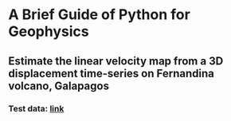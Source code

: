 # A Brief Guide of Python for Geophysics



## Estimate the linear velocity map from a 3D displacement time-series on Fernandina volcano, Galapagos

### Test data: [link](https://miami.box.com/s/luq196xrqlunlvugbti2204z7d7zofmo)

